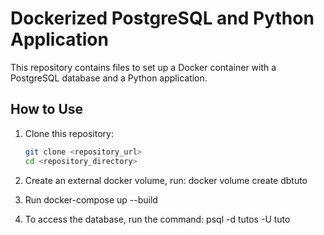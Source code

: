 # Dockerized PostgreSQL and Python Application

This repository contains files to set up a Docker container with a PostgreSQL database and a Python application.

## How to Use

1. Clone this repository:

   ```bash
   git clone <repository_url>
   cd <repository_directory>

2. Create an external docker volume, run: docker volume create dbtuto
3. Run docker-compose up --build
4. To access the database, run the command: psql -d tutos -U tuto
